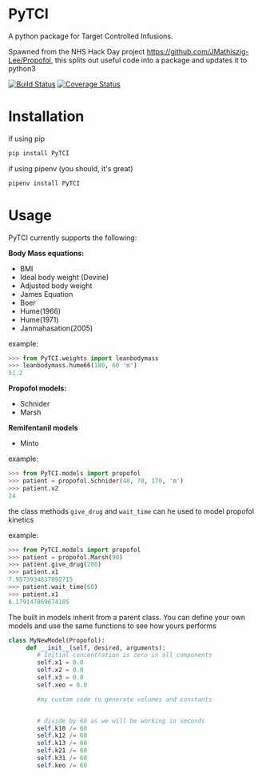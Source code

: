 # PyTCI

A python package for Target Controlled Infusions. 

Spawned from the NHS Hack Day project https://github.com/JMathiszig-Lee/Propofol, this splits out useful code into a package and updates it to python3

[![Build Status](https://travis-ci.org/JMathiszig-Lee/PyTCI.svg?branch=master)](https://travis-ci.org/JMathiszig-Lee/PyTCI)
[![Coverage Status](https://coveralls.io/repos/github/JMathiszig-Lee/PyTCI/badge.svg?branch=master)](https://coveralls.io/github/JMathiszig-Lee/PyTCI?branch=master)

# Installation
if using pip
```python
pip install PyTCI
```
if using pipenv (you should, it's great)
```python
pipenv install PyTCI
```
# Usage
PyTCI currently supports the following:

**Body Mass equations:**
* BMI
* Ideal body weight (Devine)
* Adjusted body weight
* James Equation
* Boer
* Hume(1966)
* Hume(1971)
* Janmahasation(2005)

example:
```python
>>> from PyTCI.weights import leanbodymass
>>> leanbodymass.hume66(180, 60 'm')
51.2
```

**Propofol models:**
* Schnider
* Marsh

**Remifentanil models**
* Minto

example:
```python
>>> from PyTCI.models import propofol
>>> patient = propofol.Schnider(40, 70, 170, 'm')
>>> patient.v2
24
```

the class methods ```give_drug``` and ```wait_time``` can he used to model propofol kinetics

example:
```python
>>> from PyTCI.models import propofol
>>> patient = propofol.Marsh(90)
>>> patient.give_drug(200)
>>> patient.x1
7.9573934837092715
>>> patient.wait_time(60)
>>> patient.x1
6.179147869674185
```

The built in models inherit from a parent class.
You can define your own models and use the same functions to see how yours performs
```python
class MyNewModel(Propofol):
     def __init__(self, desired, arguments):
        # Initial concentration is zero in all components
        self.x1 = 0.0
        self.x2 = 0.0
        self.x3 = 0.0
        self.xeo = 0.0

        #my custom code to generate volumes and constants


        # divide by 60 as we will be working in seconds
        self.k10 /= 60
        self.k12 /= 60
        self.k13 /= 60
        self.k21 /= 60
        self.k31 /= 60
        self.keo /= 60
```

